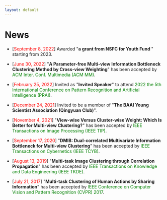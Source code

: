 ```yaml
---
layout: default
---
```


# News

<ul>

 <p style="margin-top: 6px;"><li>[<font color="red">September 8, 2022</font>] Awarded "<b>a grant from NSFC for Youth Fund </b>" starting from 2023.
 
 <p style="margin-top: 6px;"><li>[<font color="red">June 30, 2022</font>] "<b>A Parameter-free Multi-view Information Bottleneck Clustering Method by Cross-view Weighting</b>" has been accepted by <font color="green">ACM Inter. Conf. Multimedia (ACM MM)</font>.</li></p>
 
<p style="margin-top: 6px;"><li>[<font color="red">February 25, 2022</font>] Invited as "<b>Invited Speaker</b>" to attend <font color="green">2022 the 5th International Conference on Pattern Recognition and Artificial Intelligence (PRAI)</font>.</li></p>
 
<p style="margin-top: 6px;"><li>[<font color="red">December 24, 2021</font>] Invited to be a member of "<b>The BAAI Young Scientist Association (Qingyuan Club)</b>".  
  
<p style="margin-top: 6px;"><li>[<font color="red">November 4, 2021</font>] "<b>View-wise Versus Cluster-wise Weight: Which Is Better for Multi-view Clustering?</b>" has been accepted by <font color="green">IEEE Transactions on Image Processing (IEEE TIP)</font>.</li></p>  

<p style="margin-top: 6px;"><li>[<font color="red">September 17, 2020</font>] "<b>DMIB: Dual-correlated Multivariate Information Bottleneck for Multi-view Clustering</b>" has been accepted by <font color="green">IEEE Transactions on Cybernetics (IEEE TCYB)</font>.</li></p>
  
<p style="margin-top: 6px;"><li>[<font color="red">August 13, 2019</font>] "<b>Multi-task Image Clustering through Correlation Propagation</b>" has been accepted by <font color="green">IEEE Transactions on Knowledge and Data Engineering (IEEE TKDE)</font>.</li></p>

<p style="margin-top: 6px;"><li>[<font color="red">July 21, 2017</font>]  "<b>Multi-task Clustering of Human Actions by Sharing Information</b>" has been accepted by <font color="green">IEEE Conference on Computer Vision and Pattern Recognition (CVPR) 2017</font>.</li></p>

</ul>

